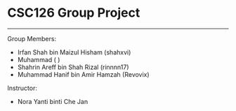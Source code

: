 # CSC126 Group Project
---
Group Members:
- Irfan Shah bin Maizul Hisham    (shahxvi)
- Muhammad                        (       )
- Shahrin Areff bin Shah Rizal    (rinnnn17)
- Muhammad Hanif bin Amir Hamzah  (Revovix)

Instructor:
- Nora Yanti binti Che Jan
